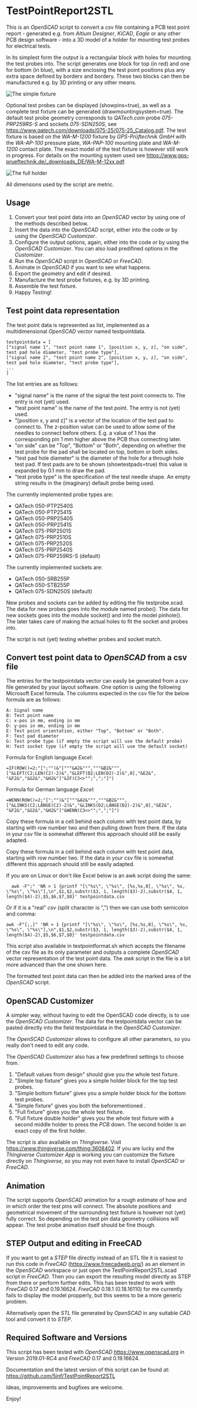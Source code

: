 # TestPointReport2STL
This is an *OpenSCAD* script to convert a csv file containing a PCB test point report - generated e.g. from *Altium Designer*, *KiCAD*, *Eagle* or any other PCB design software - into a 3D model of a holder for mounting test probes for electrical tests.

In its simplest form the output is a rectangular block with holes for mounting the test probes into. The script generates one block for top (in red) and one for bottom (in blue), with a size enclosing the test point positions plus any extra space defined by borderx and bordery.
These two blocks can then be manufactured e.g. by 3D printing or any other means.

![The simple fixture](simplefixture1.png)

Optional test probes can be displayed (showpins=true), as well as a complete test fixture can be generated (drawmountingsystem=true).
The default test probe geometry corresponds to *QATech.com* probe *075-PRP259RS-S* and sockets *075-SDN250S*, see https://www.qatech.com/downloads/075-25/075-25_Catalog.pdf.
The test fixture is based on the *WA-M-1200* fixture by *GPS-Prüftechnik GmbH* with the *WA-AP-100* pressure plate, *WA-PAP-100* mounting plate and *WA-M-1200* contact plate. The exact model of the test fixture is however still work in progress. For details on the mounting system used see https://www.gps-prueftechnik.de/_downloads_DE/WA-M-12xx.pdf.

![The full holder](fullholder1.png)

All dimensions used by the script are metric.

## Usage

1. Convert your test point data into an *OpenSCAD* vector by using one of the methods described below.
2. Insert the data into the *OpenSCAD* script, either into the code or by using the *OpenSCAD Customizer*.
3. Configure the output options, again, either into the code or by using the *OpenSCAD Customizer*. You can also load predifined options in the *Customizer*.
4. Run the *OpenSCAD* script in *OpenSCAD* or *FreeCAD*.
5. Animate in *OpenSCAD* if you want to see what happens.
6. Export the geometry and edit if desired.
7. Manufacture the test probe fixtures, e.g. by 3D printing.
8. Assemble the test fixture.
9. Happy Testing!

## Test point data representation
The test point data is represented as list, implemented as a multidimensional *OpenSCAD* vector named testpointdata.

    testpointdata = [
    ["signal name 1", "test point name 1", [position x, y, z], "on side", test pad hole diameter, "test probe type"],
    ["signal name 2", "test point name 2", [position x, y, z], "on side", test pad hole diameter, "test probe type"],
    ...
    ]

The list entries are as follows:
- "signal name" is the name of the signal the test point connects to. The entry is not (yet) used.
- "test point name" is the name of the test point.  The entry is not (yet) used.
- "[position x, y and z]" is a vector of the location of the test pad to connect to. The z-position value can be used to allow some of the needles to connect before others. E.g. a value of 1 has the corresponding pin 1 mm higher above the PCB thus connecting later.
- "on side" can be "Top", "Bottom" or "Both", depending on whether the test probe for the pad shall be located on top, bottom or both sides.
- "test pad hole diameter" is the diameter of the hole for a through hole test pad. If test pads are to be shown (showtestpads=true) this value is expanded by 0.1 mm to draw the pad.
- "test probe type" is the specification of the test needle shape. An empty string results in the (imaginary) default probe being used.

The currently implemented probe types are:
- QATech 050-PTP2540S
- QATech 050-PTP2541S
- QATech 050-PRP2540S
- QATech 050-PRP2541S
- QATech 075-PRP2501S
- QATech  075-PRP2510S
- QATech 075-PRP2520S
- QATech 075-PRP2540S
- QATech 075-PRP259RS-S (default)

The currently implemented sockets are:
- QATech 050-SRB255P
- QATech 050-STB255P
- QATech 075-SDN250S (default)

New probes and sockets can be added by editing the file testprobe.scad. The data for new probes goes into the module named probe(). The data for new sockets goes into the module socket() and into the model pinhole(). The later takes care of making the actual holes to fit the socket and probes into.

The script is not (yet) testing whether probes and socket match.

## Convert test point data to *OpenSCAD* from a csv file
The entries for the testpointdata vector can easily be generated from a csv file generated by your layout software.
One option is using the following Microsoft Excel formula. The columns expected in the csv file for the below formula are as follows:

    A: Signal name
    B: Test point name
    C: x-pos in mm, ending in mm
    D: y-pos in mm, ending in mm
    E: Test point orientation, either "Top", "Bottom" or "Both".
    F: Test pad diameter
    G: Test probe type (if empty the script will use the default probe)
    H: Test socket type (if empty the script will use the default socket)

Formula for English language *Excel*:

    =IF(ROW()=2;"[";"")&"["""&A2&""","""&B2&""",["&LEFT(C2;LEN(C2)-2)&","&LEFT(D2;LEN(D2)-2)&",0],"&E2&", "&F2&","&G2&","&H2&"]"&IF(C3<>"";",";"]")

Formula for German language *Excel*:

    =WENN(ROW()=2;"[";"")&"["""&A2&""","""&B2&""",["&LINKS(C2;LÄNGE(C2)-2)&","&LINKS(D2;LÄNGE(D2)-2)&",0],"&E2&", "&F2&","&G2&","&H2&"]"&WENN(C3<>"";",";"]")

Copy these formula in a cell behind each column with test point data, by starting with row number two and then pulling down from there. If the data in your csv file is somewhat different this approach should still be easily adapted.

Copy these formula in a cell behind each column with test point data, starting with row number two. If the data in your csv file is somewhat different this approach should still be easily adapted.

If you are on Linux or don't like Excel below is an awk script doing the same:

      awk -F";" 'NR > 1 {printf "[\"%s\", \"%s\", [%s,%s,0], \"%s\", %s, \"%s\", \"%s\"],\n",$1,$2,substr($3, 1, length($3)-2),substr($4, 1, length($4)-2),$5,$6,$7,$8}' testpointdata.csv

Or if it is a "real" *csv* (split character is ",") then we can use both semicolon and comma:

    awk -F"[;,]" 'NR > 1 {printf "[\"%s\", \"%s\", [%s,%s,0], \"%s\", %s, \"%s\", \"%s\"],\n",$1,$2,substr($3, 1, length($3)-2),substr($4, 1, length($4)-2),$5,$6,$7,$8}' testpointdata.csv

This script also available in testpointformat.sh which accepts the filename of the csv file as its only parameter and outputs a complete *OpenSCAD* vector representation of the test point data. The *awk* script in the file is a bit more advanced than the one shown here.

The formatted test point data can then be added into the marked area of the *OpenSCAD* script.

## OpenSCAD Customizer

A simpler way, without having to edit the OpenSCAD code directly, is to use the *OpenSCAD Customizer*.
The data for the testpointdata vector can be pasted directly into the field testpointdata in the *OpenSCAD Customizer*.

The *OpenSCAD Customizer* allows to configure all other parameters, so you really don't need to edit any code.

The *OpenSCAD Customizer* also has a few predefined settings to choose from.
1. "Default values from design" should give you the whole test fixture.
2. "Simple top fixture" gives you a simple holder block for the top test probes.
3. "Simple bottom fixture" gives you a simple holder block for the bottom test probes.
4. "Simple fixture" gives you both the beforementioned .
5. "Full fixture" gives you the whole test fixture.
6. "Full fixture double holder" gives you the whole test fixture with a second middle holder to press the *PCB* down. The second holder is an exact copy of the first holder.

The script is also available on *Thingiverse*. Visit https://www.thingiverse.com/thing:3608402.
If you are lucky and the *Thingiverse Customizer App* is working you can customize the fixture directly on *Thingiverse*, so you may not even have to install *OpenSCAD* or *FreeCAD*.

## Animation
The script supports *OpenSCAD* animation for a rough estimate of how and in which order the test pins will connect. The absolute positions and geometrical movement of the surrounding test fixture is however not (yet) fully correct. So depending on the test pin data geometry collisions will appear. The test probe animation itself should be fine though.

## STEP Output and editing in FreeCAD
If you want to get a *STEP* file directly instead of an STL file it is easiest to run this code in *FreeCAD* (https://www.freecadweb.org/) as an element in the *OpenSCAD* workspace or just open the TestPointReport2STL.scad script in *FreeCAD*. Then you can export the resulting model directly as STEP from there or perform further edits. 
This has been tested to work with *FreeCAD* 0.17 and 0.19.16624. *FreeCAD* 0.18.1 (0.18.16110) for me currently fails to display the model propperly, but this seems to be a more generic problem.

Alternatively open the *STL* file generated by *OpenSCAD* in any suitable *CAD* tool and convert it to *STEP*.

## Required Software and Versions

This script has been tested with *OpenSCAD* https://www.openscad.org in Version 2019.01-RC4 and *FreeCAD* 0.17 and 0.19.16624. 

Documentation and the latest version of this script can be found at: https://github.com/5inf/TestPointReport2STL

Ideas, improvements and bugfixes are welcome.

Enjoy!
